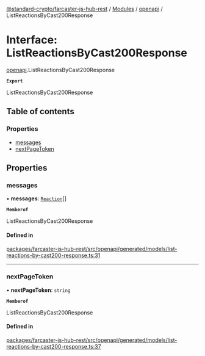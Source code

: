 [@standard-crypto/farcaster-js-hub-rest](../README.md) / [Modules](../modules.md) / [openapi](../modules/openapi.md) / ListReactionsByCast200Response

# Interface: ListReactionsByCast200Response

[openapi](../modules/openapi.md).ListReactionsByCast200Response

**`Export`**

ListReactionsByCast200Response

## Table of contents

### Properties

- [messages](openapi.ListReactionsByCast200Response.md#messages)
- [nextPageToken](openapi.ListReactionsByCast200Response.md#nextpagetoken)

## Properties

### messages

• **messages**: [`Reaction`](../modules/openapi.md#reaction)[]

**`Memberof`**

ListReactionsByCast200Response

#### Defined in

[packages/farcaster-js-hub-rest/src/openapi/generated/models/list-reactions-by-cast200-response.ts:31](https://github.com/standard-crypto/farcaster-js/blob/main/packages/farcaster-js-hub-rest/src/openapi/generated/models/list-reactions-by-cast200-response.ts#L31)

___

### nextPageToken

• **nextPageToken**: `string`

**`Memberof`**

ListReactionsByCast200Response

#### Defined in

[packages/farcaster-js-hub-rest/src/openapi/generated/models/list-reactions-by-cast200-response.ts:37](https://github.com/standard-crypto/farcaster-js/blob/main/packages/farcaster-js-hub-rest/src/openapi/generated/models/list-reactions-by-cast200-response.ts#L37)
